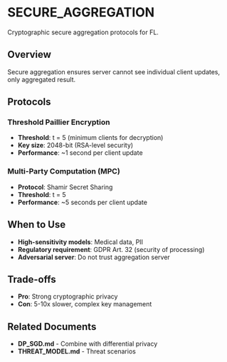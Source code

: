 # SECURE_AGGREGATION

Cryptographic secure aggregation protocols for FL.

## Overview

Secure aggregation ensures server cannot see individual client updates, only aggregated result.

## Protocols

### Threshold Paillier Encryption

- **Threshold**: t = 5 (minimum clients for decryption)
- **Key size**: 2048-bit (RSA-level security)
- **Performance**: ~1 second per client update

### Multi-Party Computation (MPC)

- **Protocol**: Shamir Secret Sharing
- **Threshold**: t = 5
- **Performance**: ~5 seconds per client update

## When to Use

- **High-sensitivity models**: Medical data, PII
- **Regulatory requirement**: GDPR Art. 32 (security of processing)
- **Adversarial server**: Do not trust aggregation server

## Trade-offs

- **Pro**: Strong cryptographic privacy
- **Con**: 5-10x slower, complex key management

## Related Documents

- **DP_SGD.md** - Combine with differential privacy
- **THREAT_MODEL.md** - Threat scenarios
